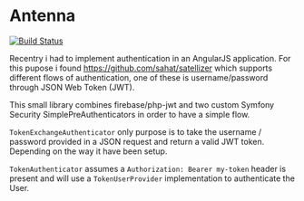 Antenna
=======

[![Build Status](https://travis-ci.org/henrikbjorn/Antenna.svg?branch=master)](https://travis-ci.org/henrikbjorn/Antenna)

Recentry i had to implement authentication in an AngularJS application. For this pupose i found
https://github.com/sahat/satellizer which supports different flows of authentication, one of these
is username/password through JSON Web Token (JWT).

This small library combines firebase/php-jwt and two custom Symfony Security SimplePreAuthenticators
in order to have a simple flow.

`TokenExchangeAuthenticator` only purpose is to take the username / password provided in a JSON request and return a
valid JWT token. Depending on the way it have been setup.

`TokenAuthenticator` assumes a `Authorization: Bearer my-token` header is present and will use a `TokenUserProvider`
implementation to authenticate the User.
